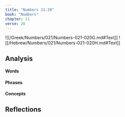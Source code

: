 ```yaml
---
title: "Numbers 21:20"
book: "Numbers"
chapter: 21
verse: 20
---
```

![[/Greek/Numbers/021/Numbers-021-020G.md#Text]]
![[/Hebrew/Numbers/021/Numbers-021-020H.md#Text]]

## Analysis

#### Words

#### Phrases

#### Concepts

## Reflections
